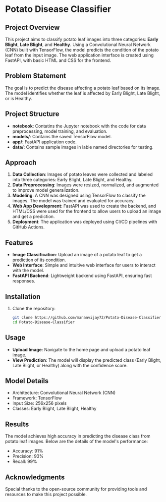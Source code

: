 # Potato Disease Classifier

## Project Overview
This project aims to classify potato leaf images into three categories: **Early Blight**, **Late Blight**, and **Healthy**. Using a Convolutional Neural Network (CNN) built with TensorFlow, the model predicts the condition of the potato leaf from the input image. The web application interface is created using FastAPI, with basic HTML and CSS for the frontend.

## Problem Statement
The goal is to predict the disease affecting a potato leaf based on its image. The model identifies whether the leaf is affected by Early Blight, Late Blight, or is Healthy.

## Project Structure
- **notebook**: Contatins the Jupyter notebook with the code for data preprocessing, model training, and evaluation.
- **models/**: Contains the saved TensorFlow model.
- **app/**: FastAPI application code.
- **data/**: Contains sample images in lable named directories for testing.

## Approach
1. **Data Collection**: Images of potato leaves were collected and labeled into three categories: Early Blight, Late Blight, and Healthy.
2. **Data Preprocessing**: Images were resized, normalized, and augmented to improve model generalization.
3. **Modeling**: A CNN was designed using TensorFlow to classify the images. The model was trained and evaluated for accuracy.
4. **Web App Development**: FastAPI was used to create the backend, and HTML/CSS were used for the frontend to allow users to upload an image and get a prediction.
5. **Deployment**: The application was deployed using CI/CD pipelines with GitHub Actions.

## Features
- **Image Classification**: Upload an image of a potato leaf to get a prediction of its condition.
- **Web Interface**: Simple and intuitive web interface for users to interact with the model.
- **FastAPI Backend**: Lightweight backend using FastAPI, ensuring fast responses.

## Installation
1. Clone the repository:
   ```bash
   git clone https://github.com/mananvijay72/Potato-Disease-Classifier.git
   cd Potato-Disease-Classifier
   ```

## Usage
- **Upload Image**: Navigate to the home page and upload a potato leaf image.
- **View Prediction**: The model will display the predicted class (Early Blight, Late Blight, or Healthy) along with the confidence score.

## Model Details

- Architecture: Convolutional Neural Network (CNN)
- Framework: TensorFlow
- Input Size: 256x256 pixels
- Classes: Early Blight, Late Blight, Healthy

## Results
The model achieves high accuracy in predicting the disease class from potato leaf images. Below are the details of the model's performance:

- Accuracy: 91%
- Precision: 93%
- Recall: 99%


## Acknowledgments
Special thanks to the open-source community for providing tools and resources to make this project possible.